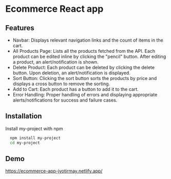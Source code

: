 
# Ecommerce React app

## Features

- Navbar: Displays relevant navigation links and the count of items in the cart.
- All Products Page: Lists all the products fetched from the API. Each product can be edited inline by clicking the "pencil" button. After editing a product, an alert/notification is shown.
- Delete Product: Each product can be deleted by clicking the delete button. Upon deletion, an alert/notification is displayed.
- Sort Button: Clicking the sort button sorts the products by price and displays a cross button to remove the sorting.
- Add to Cart: Each product has a button to add it to the cart.
- Error Handling: Proper handling of errors and displaying appropriate alerts/notifications for success and failure cases.


## Installation

Install my-project with npm

```bash
  npm install my-project
  cd my-project
```
    
## Demo

https://ecommerce-app-jyotirmay.netlify.app/

